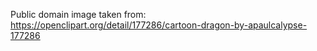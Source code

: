 Public domain image taken from: 
  https://openclipart.org/detail/177286/cartoon-dragon-by-apaulcalypse-177286

